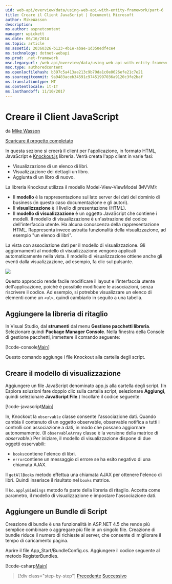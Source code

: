 ```yaml
---
uid: web-api/overview/data/using-web-api-with-entity-framework/part-6
title: Creare il Client JavaScript | Documenti Microsoft
author: MikeWasson
description: 
ms.author: aspnetcontent
manager: wpickett
ms.date: 06/16/2014
ms.topic: article
ms.assetid: 20360326-b123-4b1e-abae-1d350edf4ce4
ms.technology: dotnet-webapi
ms.prod: .net-framework
msc.legacyurl: /web-api/overview/data/using-web-api-with-entity-framework/part-6
msc.type: authoredcontent
ms.openlocfilehash: b397c5a413ae213c9b79da1c0e0626efe21c7e21
ms.sourcegitcommit: 9a9483aceb34591c97451997036a9120c3fe2baf
ms.translationtype: MT
ms.contentlocale: it-IT
ms.lasthandoff: 11/10/2017
---
```

<a name="create-the-javascript-client"></a>Creare il Client JavaScript
====================
da [Mike Wasson](https://github.com/MikeWasson)

[Scaricare il progetto completato](https://github.com/MikeWasson/BookService)

In questa sezione si creerà il client per l'applicazione, in formato HTML, JavaScript e [Knockout.js](http://knockoutjs.com/) libreria. Verrà creata l'app client in varie fasi:

- Visualizzazione di un elenco di libri.
- Visualizzazione dei dettagli un libro.
- Aggiunta di un libro di nuovo.

La libreria Knockout utilizza il modello Model-View-ViewModel (MVVM):

- Il **modello** è la rappresentazione sul lato server dei dati del dominio di business (in questo caso documentazione e gli autori).
- Il **visualizzazione** è il livello di presentazione (HTML).
- Il **modello di visualizzazione** è un oggetto JavaScript che contiene i modelli. Il modello di visualizzazione è un'astrazione del codice dell'interfaccia utente. Ha alcuna conoscenza della rappresentazione HTML. Rappresenta invece astratta funzionalità della visualizzazione, ad esempio &quot;un elenco di libri&quot;.

La vista con associazione dati per il modello di visualizzazione. Gli aggiornamenti al modello di visualizzazione vengono applicati automaticamente nella vista. Il modello di visualizzazione ottiene anche gli eventi dalla visualizzazione, ad esempio, fa clic sul pulsante.

![](part-6/_static/image1.png)

Questo approccio rende facile modificare il layout e l'interfaccia utente dell'applicazione, poiché è possibile modificare le associazioni, senza riscrivere il codice. Ad esempio, si potrebbe visualizzare un elenco di elementi come un `<ul>`, quindi cambiarlo in seguito a una tabella.

## <a name="add-the-knockout-library"></a>Aggiungere la libreria di ritaglio

In Visual Studio, dal **strumenti** dal menu **Gestione pacchetti libreria**. Selezionare quindi **Package Manager Console**. Nella finestra della Console di gestione pacchetti, immettere il comando seguente:

[!code-console[Main](part-6/samples/sample1.cmd)]

Questo comando aggiunge i file Knockout alla cartella degli script.

## <a name="create-the-view-model"></a>Creare il modello di visualizzazione

Aggiungere un file JavaScript denominato app.js alla cartella degli script. (In Esplora soluzioni fare doppio clic sulla cartella script, selezionare **Aggiungi**, quindi selezionare **JavaScript File**.) Incollare il codice seguente:

[!code-javascript[Main](part-6/samples/sample2.js)]

In, Knockout la `observable` classe consente l'associazione dati. Quando cambia il contenuto di un oggetto observable, observable notifica a tutti i controlli con associazione a dati, in modo che possano aggiornare autonomamente. (Il `observableArray` classe è la versione della matrice di *observable*.) Per iniziare, il modello di visualizzazione dispone di due oggetti osservabili:

- `books`contiene l'elenco di libri.
- `error`contiene un messaggio di errore se ha esito negativo di una chiamata AJAX.

Il `getAllBooks` metodo effettua una chiamata AJAX per ottenere l'elenco di libri. Quindi inserisce il risultato nel `books` matrice.

Il `ko.applyBindings` metodo fa parte della libreria di ritaglio. Accetta come parametro, il modello di visualizzazione e impostare l'associazione dati.

## <a name="add-a-script-bundle"></a>Aggiungere un Bundle di Script

Creazione di bundle è una funzionalità in ASP.NET 4.5 che rende più semplice combinare o aggregare più file in un singolo file. Creazione di bundle riduce il numero di richieste al server, che consente di migliorare il tempo di caricamento pagina.

Aprire il file App\_Start/BundleConfig.cs. Aggiungere il codice seguente al metodo RegisterBundles.

[!code-csharp[Main](part-6/samples/sample3.cs)]

>[!div class="step-by-step"]
[Precedente](part-5.md)
[Successivo](part-7.md)
